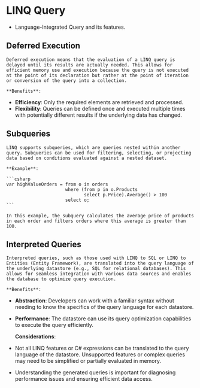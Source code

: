 # LINQ Query

- Language-Integrated Query and its features.

## **Deferred Execution**

    Deferred execution means that the evaluation of a LINQ query is delayed until its results are actually needed. This allows for efficient memory use and execution because the query is not executed at the point of its declaration but rather at the point of iteration or conversion of the query into a collection.

    **Benefits**:

- **Efficiency**: Only the required elements are retrieved and processed.
- **Flexibility**: Queries can be defined once and executed multiple times with potentially different results if the underlying data has changed.

## **Subqueries**

    LINQ supports subqueries, which are queries nested within another query. Subqueries can be used for filtering, selecting, or projecting data based on conditions evaluated against a nested dataset.

    **Example**:

    ```csharp
    var highValueOrders = from o in orders
                          where (from p in o.Products
                                 select p.Price).Average() > 100
                          select o;
    ```

    In this example, the subquery calculates the average price of products in each order and filters orders where this average is greater than 100.

## **Interpreted Queries**

    Interpreted queries, such as those used with LINQ to SQL or LINQ to Entities (Entity Framework), are translated into the query language of the underlying datastore (e.g., SQL for relational databases). This allows for seamless integration with various data sources and enables the database to optimize query execution.

    **Benefits**:

- **Abstraction**: Developers can work with a familiar syntax without needing to know the specifics of the query language for each datastore.
- **Performance**: The datastore can use its query optimization capabilities to execute the query efficiently.

    **Considerations**:

- Not all LINQ features or C# expressions can be translated to the query language of the datastore. Unsupported features or complex queries may need to be simplified or partially evaluated in memory.
- Understanding the generated queries is important for diagnosing performance issues and ensuring efficient data access.
